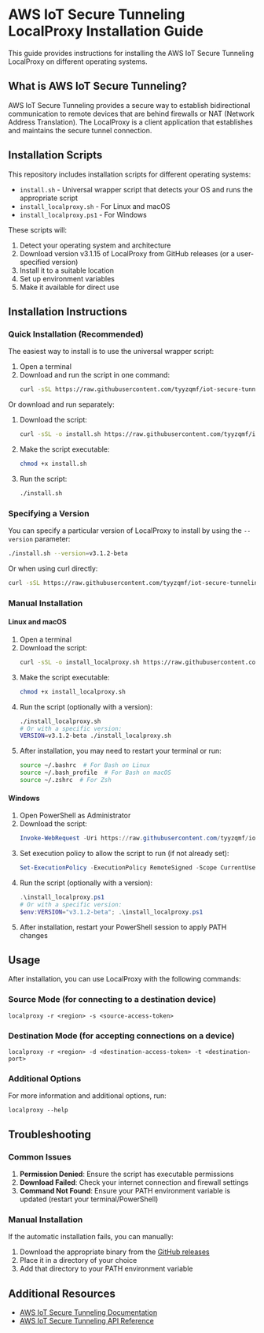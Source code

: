 # AWS IoT Secure Tunneling LocalProxy Installation Guide

This guide provides instructions for installing the AWS IoT Secure Tunneling LocalProxy on different operating systems.

## What is AWS IoT Secure Tunneling?

AWS IoT Secure Tunneling provides a secure way to establish bidirectional communication to remote devices that are behind firewalls or NAT (Network Address Translation). The LocalProxy is a client application that establishes and maintains the secure tunnel connection.

## Installation Scripts

This repository includes installation scripts for different operating systems:

- `install.sh` - Universal wrapper script that detects your OS and runs the appropriate script
- `install_localproxy.sh` - For Linux and macOS
- `install_localproxy.ps1` - For Windows

These scripts will:
1. Detect your operating system and architecture
2. Download version v3.1.15 of LocalProxy from GitHub releases (or a user-specified version)
3. Install it to a suitable location
4. Set up environment variables
5. Make it available for direct use

## Installation Instructions

### Quick Installation (Recommended)

The easiest way to install is to use the universal wrapper script:

1. Open a terminal
2. Download and run the script in one command:
   ```bash
   curl -sSL https://raw.githubusercontent.com/tyyzqmf/iot-secure-tunneling-localproxy/main/install.sh | bash
   ```

Or download and run separately:

1. Download the script:
   ```bash
   curl -sSL -o install.sh https://raw.githubusercontent.com/tyyzqmf/iot-secure-tunneling-localproxy/main/install.sh
   ```

2. Make the script executable:
   ```bash
   chmod +x install.sh
   ```

3. Run the script:
   ```bash
   ./install.sh
   ```

### Specifying a Version

You can specify a particular version of LocalProxy to install by using the `--version` parameter:

```bash
./install.sh --version=v3.1.2-beta
```

Or when using curl directly:

```bash
curl -sSL https://raw.githubusercontent.com/tyyzqmf/iot-secure-tunneling-localproxy/main/install.sh | bash -s -- --version=v3.1.2-beta
```

### Manual Installation

#### Linux and macOS

1. Open a terminal
2. Download the script:
   ```bash
   curl -sSL -o install_localproxy.sh https://raw.githubusercontent.com/tyyzqmf/iot-secure-tunneling-localproxy/main/install_localproxy.sh
   ```
3. Make the script executable:
   ```bash
   chmod +x install_localproxy.sh
   ```
4. Run the script (optionally with a version):
   ```bash
   ./install_localproxy.sh
   # Or with a specific version:
   VERSION=v3.1.2-beta ./install_localproxy.sh
   ```
5. After installation, you may need to restart your terminal or run:
   ```bash
   source ~/.bashrc  # For Bash on Linux
   source ~/.bash_profile  # For Bash on macOS
   source ~/.zshrc  # For Zsh
   ```

#### Windows

1. Open PowerShell as Administrator
2. Download the script:
   ```powershell
   Invoke-WebRequest -Uri https://raw.githubusercontent.com/tyyzqmf/iot-secure-tunneling-localproxy/main/install_localproxy.ps1 -OutFile install_localproxy.ps1
   ```
3. Set execution policy to allow the script to run (if not already set):
   ```powershell
   Set-ExecutionPolicy -ExecutionPolicy RemoteSigned -Scope CurrentUser
   ```
4. Run the script (optionally with a version):
   ```powershell
   .\install_localproxy.ps1
   # Or with a specific version:
   $env:VERSION="v3.1.2-beta"; .\install_localproxy.ps1
   ```
5. After installation, restart your PowerShell session to apply PATH changes

## Usage

After installation, you can use LocalProxy with the following commands:

### Source Mode (for connecting to a destination device)

```
localproxy -r <region> -s <source-access-token>
```

### Destination Mode (for accepting connections on a device)

```
localproxy -r <region> -d <destination-access-token> -t <destination-port>
```

### Additional Options

For more information and additional options, run:

```
localproxy --help
```

## Troubleshooting

### Common Issues

1. **Permission Denied**: Ensure the script has executable permissions
2. **Download Failed**: Check your internet connection and firewall settings
3. **Command Not Found**: Ensure your PATH environment variable is updated (restart your terminal/PowerShell)

### Manual Installation

If the automatic installation fails, you can manually:

1. Download the appropriate binary from the [GitHub releases](https://github.com/tyyzqmf/iot-secure-tunneling-localproxy/releases)
2. Place it in a directory of your choice
3. Add that directory to your PATH environment variable

## Additional Resources

- [AWS IoT Secure Tunneling Documentation](https://docs.aws.amazon.com/iot/latest/developerguide/secure-tunneling.html)
- [AWS IoT Secure Tunneling API Reference](https://docs.aws.amazon.com/iot/latest/apireference/API_CreateTunnel.html)
